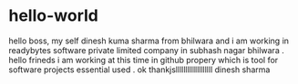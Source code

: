 # hello-world
hello boss, 
my self dinesh kuma sharma from bhilwara and i am working in readybytes software private limited company in subhash nagar bhilwara .
hello frineds i am working at this time in github propery which is tool for software projects essential used . ok thankjslllllllllllllllllll
dinesh sharma 

